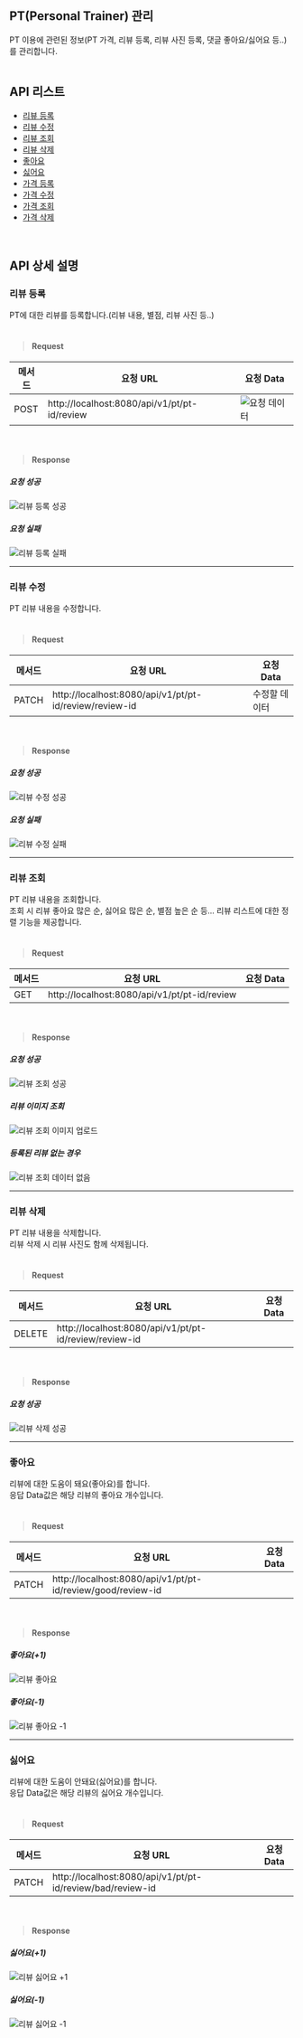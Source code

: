 ## PT(Personal Trainer) 관리
 PT 이용에 관련된 정보(PT 가격, 리뷰 등록, 리뷰 사진 등록, 댓글 좋아요/싫어요 등..)를 관리합니다.
 <br><br>
 
## API 리스트

- [리뷰 등록](#리뷰-등록)
- [리뷰 수정](#리뷰-수정)
- [리뷰 조회](#리뷰-조회)
- [리뷰 삭제](#리뷰-삭제)
- [좋아요](#좋아요)
- [싫어요](#싫어요)
- [가격 등록](#가격-등록)
- [가격 수정](#PT-가격-수정)
- [가격 조회](#PT-가격-조회)
- [가격 삭제](#PT-가격-삭제)
<br>

## API 상세 설명 
 
### 리뷰 등록
 PT에 대한 리뷰를 등록합니다.(리뷰 내용, 별점, 리뷰 사진 등..)
 <br><br>
 
  
> #### Request
 |메서드|요청 URL|요청 Data|
|----|------|--------------|
|POST|http://localhost:8080/api/v1/pt/pt-id/review|![요청 데이터](https://user-images.githubusercontent.com/41244406/165116421-4f29e317-19c9-4297-add8-22521b99b860.PNG)|

<br>
 
> #### Response
##### 요청 성공

![리뷰 등록 성공](https://user-images.githubusercontent.com/41244406/165121697-88a003a5-8820-463d-92c6-376bbfe71bf1.PNG)


##### 요청 실패

![리뷰 등록 실패](https://user-images.githubusercontent.com/41244406/165121715-999da863-5dc4-404f-ab56-496dc1fbf2d2.PNG)

- - -

### 리뷰 수정
 PT 리뷰 내용을 수정합니다.
 <br><br>
 
  
> #### Request
 |메서드|요청 URL|요청 Data|
|----|------|--------------|
|PATCH|http://localhost:8080/api/v1/pt/pt-id/review/review-id|수정할 데이터|

<br>
 
> #### Response
##### 요청 성공

![리뷰 수정 성공](https://user-images.githubusercontent.com/41244406/165122140-1fedbfbd-8104-4c32-b843-ce9b0bc5ac6a.PNG)


##### 요청 실패

![리뷰 수정 실패](https://user-images.githubusercontent.com/41244406/165122160-c65b2d73-2a0d-4285-ac61-0eef8f9ea98c.PNG)

- - -

### 리뷰 조회
 PT 리뷰 내용을 조회합니다.<br>
 조회 시 리뷰 좋아요 많은 순, 싫어요 많은 순, 별점 높은 순 등... 리뷰 리스트에 대한 정렬 기능을 제공합니다.
 <br><br>
 
  
> #### Request
 |메서드|요청 URL|요청 Data|
|----|------|--------------|
|GET|http://localhost:8080/api/v1/pt/pt-id/review||

<br>
 
> #### Response
##### 요청 성공

![리뷰 조회 성공](https://user-images.githubusercontent.com/41244406/165122478-9001d77d-a0cb-4582-b87c-c8877b8303f9.PNG)

##### 리뷰 이미지 조회

![리뷰 조회 이미지 업로드](https://user-images.githubusercontent.com/41244406/165123077-509e9fa0-c3ae-47d5-9c5f-f7b9b174de62.PNG)


##### 등록된 리뷰 없는 경우

![리뷰 조회 데이터 없음](https://user-images.githubusercontent.com/41244406/165123018-6703c747-d538-47e1-bedc-2b8b922dbbbd.PNG)

- - -

### 리뷰 삭제
 PT 리뷰 내용을 삭제합니다.<br>
 리뷰 삭제 시 리뷰 사진도 함께 삭제됩니다.
 <br><br>
 
> #### Request
 |메서드|요청 URL|요청 Data|
|----|------|--------------|
|DELETE|http://localhost:8080/api/v1/pt/pt-id/review/review-id||

<br>
 
> #### Response
##### 요청 성공

![리뷰 삭제 성공](https://user-images.githubusercontent.com/41244406/165123938-6b979058-04fb-4073-b6a6-3763aeac0fec.PNG)

- - -

### 좋아요
 리뷰에 대한 도움이 돼요(좋아요)를 합니다.<br>
 응답 Data값은 해당 리뷰의 좋아요 개수입니다.
 <br><br>
 
  
> #### Request
 |메서드|요청 URL|요청 Data|
|----|------|--------------|
|PATCH|http://localhost:8080/api/v1/pt/pt-id/review/good/review-id||

<br>
 
> #### Response
##### 좋아요(+1)

![리뷰 좋아요](https://user-images.githubusercontent.com/41244406/165125008-8fd334fe-17e1-4b5b-8a83-857ca0e6ed30.PNG)


##### 좋아요(-1)

![리뷰 좋아요 -1](https://user-images.githubusercontent.com/41244406/165125020-c3b0b6ba-f310-400c-a297-57af24c461a6.PNG)

- - -

### 싫어요
 리뷰에 대한 도움이 안돼요(싫어요)를 합니다.<br>
 응답 Data값은 해당 리뷰의 싫어요 개수입니다.
 <br><br>
 
  
> #### Request
 |메서드|요청 URL|요청 Data|
|----|------|--------------|
|PATCH|http://localhost:8080/api/v1/pt/pt-id/review/bad/review-id||

<br>
 
> #### Response
##### 싫어요(+1)

![리뷰 싫어요 +1](https://user-images.githubusercontent.com/41244406/165125491-9a34ebdf-cad0-44ad-8624-ae3712e4d9f0.PNG)


##### 싫어요(-1)

![리뷰 싫어요 -1](https://user-images.githubusercontent.com/41244406/165125517-e485ec52-cb9f-4eea-8daf-b039597d06e6.PNG)



 

